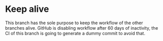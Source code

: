 # Keep alive

This branch has the sole purpose to keep the workflow of the other branches alive.
GitHub is disabling workflow after 60 days of inactivity, the CI of this branch is going to generate a dummy commit to avoid that.
